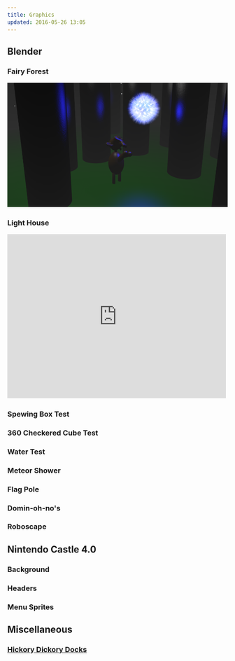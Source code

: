 ```yaml
---
title: Graphics
updated: 2016-05-26 13:05
---
```


## Blender

### Fairy Forest

![Light House](../assets/fairy_forest.png)

### Light House

<iframe src="http://www.schooltube.com/embed_force/5617d6c7a4604b099ea8/" width="500" height="375" frameborder="0" allowfullscreen="allowfullscreen"></iframe>

### Spewing Box Test

### 360 Checkered Cube Test

### Water Test

### Meteor Shower

### Flag Pole

### Domin-oh-no's

### Roboscape

## Nintendo Castle 4.0

### Background

### Headers

### Menu Sprites

## Miscellaneous

### [Hickory Dickory Docks](../assets/ryan_hammett_HDD.swf)
